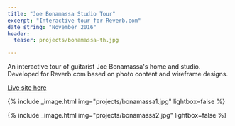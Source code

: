 ```yaml
---
title: "Joe Bonamassa Studio Tour"
excerpt: "Interactive tour for Reverb.com"
date_string: "November 2016"
header:
  teaser: projects/bonamassa-th.jpg

---
```


An interactive tour of guitarist Joe Bonamassa's home and studio. Developed
for Reverb.com based on photo content and wireframe designs.

[Live site here](https://interact.reverb.com/bonamassa/)

{% include _image.html img="projects/bonamassa1.jpg" lightbox=false %}

{% include _image.html img="projects/bonamassa2.jpg" lightbox=false %}

